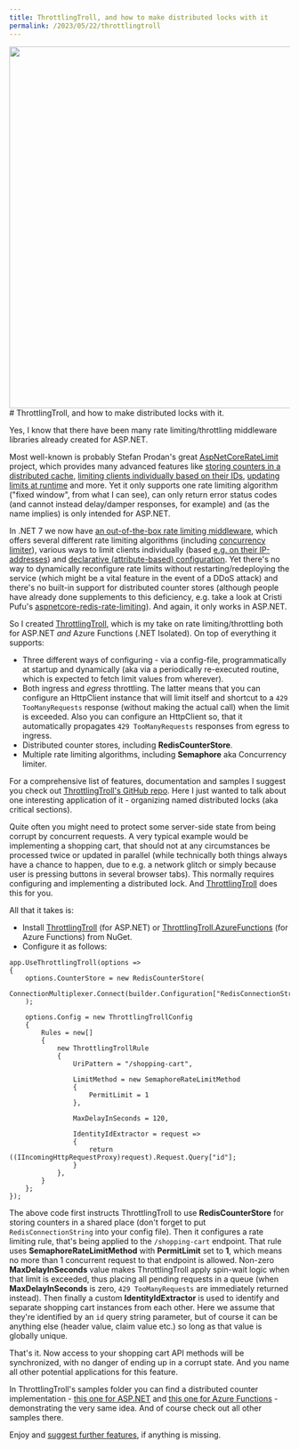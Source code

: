 ```yaml
---
title: ThrottlingTroll, and how to make distributed locks with it
permalink: /2023/05/22/throttlingtroll
---
```

<img src="{{ site.url }}/images/throttlingtroll/teaser.svg" width="650px">
# ThrottlingTroll, and how to make distributed locks with it.

Yes, I know that there have been many rate limiting/throttling middleware libraries already created for ASP.NET. 

Most well-known is probably Stefan Prodan's great [AspNetCoreRateLimit](https://github.com/stefanprodan/AspNetCoreRateLimit) project, which provides many advanced features like [storing counters in a distributed cache](https://github.com/stefanprodan/AspNetCoreRateLimit/wiki/Using-Redis-as-a-distributed-counter-store), [limiting clients individually based on their IDs](https://github.com/stefanprodan/AspNetCoreRateLimit/wiki/ClientRateLimitMiddleware#setup), [updating limits at runtime](https://github.com/stefanprodan/AspNetCoreRateLimit/wiki/IpRateLimitMiddleware#update-rate-limits-at-runtime) and more. Yet it only supports one rate limiting algorithm ("fixed window", from what I can see), can only return error status codes (and cannot instead delay/damper responses, for example) and (as the name implies) is only intended for ASP.NET.

In .NET 7 we now have [an out-of-the-box rate limiting middleware](https://learn.microsoft.com/en-us/aspnet/core/performance/rate-limit?view=aspnetcore-7.0), which offers several different rate limiting algorithms (including [concurrency limiter](https://learn.microsoft.com/en-us/aspnet/core/performance/rate-limit?view=aspnetcore-7.0#concurrency-limiter)), various ways to limit clients individually (based [e.g. on their IP-addresses](https://learn.microsoft.com/en-us/aspnet/core/performance/rate-limit?view=aspnetcore-7.0#limiter-with-onrejected-retryafter-and-globallimiter)) and [declarative (attribute-based) configuration](https://learn.microsoft.com/en-us/aspnet/core/performance/rate-limit?view=aspnetcore-7.0#enableratelimiting-and-disableratelimiting-attributes). Yet there's no way to dynamically reconfigure rate limits without restarting/redeploying the service (which might be a vital feature in the event of a DDoS attack) and there's no built-in support for distributed counter stores (although people have already done supplements to this deficiency, e.g. take a look at Cristi Pufu's [aspnetcore-redis-rate-limiting](https://github.com/cristipufu/aspnetcore-redis-rate-limiting)). And again, it only works in ASP.NET.

So I created [ThrottlingTroll](https://github.com/scale-tone/ThrottlingTroll#throttlingtroll), which is my take on rate limiting/throttling both for ASP.NET _and_ Azure Functions (.NET Isolated). On top of everything it supports: 
* Three different ways of configuring - via a config-file, programmatically at startup and dynamically (aka via a periodically re-executed routine, which is expected to fetch limit values from wherever).
* Both ingress and _egress_ throttling. The latter means that you can configure an HttpClient instance that will limit itself and shortcut to a `429 TooManyRequests` response (without making the actual call) when the limit is exceeded. Also you can configure an HttpClient so, that it automatically propagates `429 TooManyRequests` responses from egress to ingress.
* Distributed counter stores, including **RedisCounterStore**.
* Multiple rate limiting algorithms, including **Semaphore** aka Concurrency limiter.

For a comprehensive list of features, documentation and samples I suggest you check out [ThrottlingTroll's GitHub repo](https://github.com/scale-tone/ThrottlingTroll). Here I just wanted to talk about one interesting application of it - organizing named distributed locks (aka critical sections).

Quite often you might need to protect some server-side state from being corrupt by concurrent requests. A very typical example would be implementing a shopping cart, that should not at any circumstances be processed twice or updated in parallel (while technically both things always have a chance to happen, due to e.g. a network glitch or simply because user is pressing buttons in several browser tabs). This normally requires configuring and implementing a distributed lock. And [ThrottlingTroll](https://github.com/scale-tone/ThrottlingTroll) does this for you.

All that it takes is:
* Install [ThrottlingTroll](https://www.nuget.org/packages/ThrottlingTroll) (for ASP.NET) or [ThrottlingTroll.AzureFunctions](https://www.nuget.org/packages/ThrottlingTroll.AzureFunctions) (for Azure Functions) from NuGet. 
* Configure it as follows:
```
app.UseThrottlingTroll(options =>
{
    options.CounterStore = new RedisCounterStore(
        ConnectionMultiplexer.Connect(builder.Configuration["RedisConnectionString"])
    );

    options.Config = new ThrottlingTrollConfig
    {
        Rules = new[]
        {
            new ThrottlingTrollRule
            {
                UriPattern = "/shopping-cart",

                LimitMethod = new SemaphoreRateLimitMethod
                {
                    PermitLimit = 1
                },

                MaxDelayInSeconds = 120,

                IdentityIdExtractor = request =>
                {
                    return ((IIncomingHttpRequestProxy)request).Request.Query["id"];
                }
            },
        }
    };
});
```

The above code first instructs ThrottlingTroll to use **RedisCounterStore** for storing counters in a shared place (don't forget to put `RedisConnectionString` into your config file).
Then it configures a rate limiting rule, that's being applied to the `/shopping-cart` endpoint. 
That rule uses **SemaphoreRateLimitMethod** with **PermitLimit** set to **1**, which means no more than 1 concurrent request to that endpoint is allowed.
Non-zero **MaxDelayInSeconds** value makes ThrottlingTroll apply spin-wait logic when that limit is exceeded, thus placing all pending requests in a queue (when **MaxDelayInSeconds** is zero, `429 TooManyRequests` are immediately returned instead).
Then finally a custom **IdentityIdExtractor** is used to identify and separate shopping cart instances from each other. Here we assume that they're identified by an `id` query string parameter, but of course it can be anything else (header value, claim value etc.) so long as that value is globally unique.

That's it. Now access to your shopping cart API methods will be synchronized, with no danger of ending up in a corrupt state. And you name all other potential applications for this feature.

In ThrottlingTroll's samples folder you can find a distributed counter implementation - [this one for ASP.NET](https://github.com/scale-tone/ThrottlingTroll/blob/edf507430262a785a55275432d8fb0e113a4062b/samples/ThrottlingTrollSampleFunction/Program.cs#L243) and [this one for Azure Functions](https://github.com/scale-tone/ThrottlingTroll/blob/edf507430262a785a55275432d8fb0e113a4062b/samples/ThrottlingTrollSampleWeb/Program.cs#L266) - demonstrating the very same idea. 
And of course check out all other samples there. 

Enjoy and [suggest further features](https://github.com/scale-tone/ThrottlingTroll/issues), if anything is missing.
